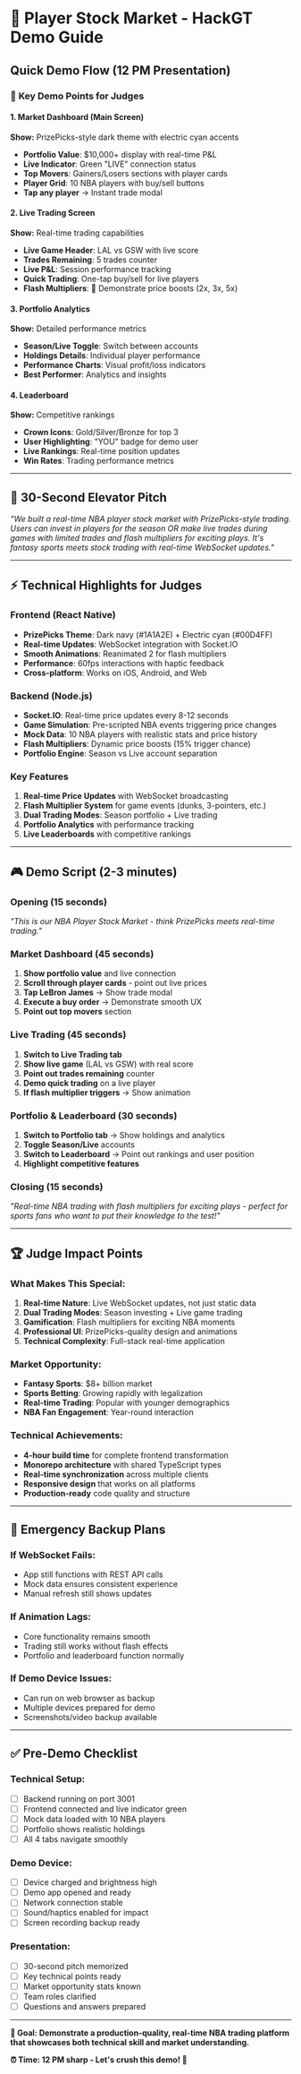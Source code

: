 # 🏀 Player Stock Market - HackGT Demo Guide

## Quick Demo Flow (12 PM Presentation)

### 🚀 **Key Demo Points for Judges**

#### 1. **Market Dashboard** (Main Screen)
**Show:** PrizePicks-style dark theme with electric cyan accents
- **Portfolio Value**: $10,000+ display with real-time P&L
- **Live Indicator**: Green "LIVE" connection status
- **Top Movers**: Gainers/Losers sections with player cards
- **Player Grid**: 10 NBA players with buy/sell buttons
- **Tap any player** → Instant trade modal

#### 2. **Live Trading Screen**
**Show:** Real-time trading capabilities
- **Live Game Header**: LAL vs GSW with live score
- **Trades Remaining**: 5 trades counter
- **Live P&L**: Session performance tracking
- **Quick Trading**: One-tap buy/sell for live players
- **Flash Multipliers**: 🎯 Demonstrate price boosts (2x, 3x, 5x)

#### 3. **Portfolio Analytics**
**Show:** Detailed performance metrics
- **Season/Live Toggle**: Switch between accounts
- **Holdings Details**: Individual player performance
- **Performance Charts**: Visual profit/loss indicators
- **Best Performer**: Analytics and insights

#### 4. **Leaderboard**
**Show:** Competitive rankings
- **Crown Icons**: Gold/Silver/Bronze for top 3
- **User Highlighting**: "YOU" badge for demo user
- **Live Rankings**: Real-time position updates
- **Win Rates**: Trading performance metrics

---

## 🎯 **30-Second Elevator Pitch**

*"We built a real-time NBA player stock market with PrizePicks-style trading. Users can invest in players for the season OR make live trades during games with limited trades and flash multipliers for exciting plays. It's fantasy sports meets stock trading with real-time WebSocket updates."*

---

## ⚡ **Technical Highlights for Judges**

### **Frontend (React Native)**
- **PrizePicks Theme**: Dark navy (#1A1A2E) + Electric cyan (#00D4FF)
- **Real-time Updates**: WebSocket integration with Socket.IO
- **Smooth Animations**: Reanimated 2 for flash multipliers
- **Performance**: 60fps interactions with haptic feedback
- **Cross-platform**: Works on iOS, Android, and Web

### **Backend (Node.js)**
- **Socket.IO**: Real-time price updates every 8-12 seconds
- **Game Simulation**: Pre-scripted NBA events triggering price changes
- **Mock Data**: 10 NBA players with realistic stats and price history
- **Flash Multipliers**: Dynamic price boosts (15% trigger chance)
- **Portfolio Engine**: Season vs Live account separation

### **Key Features**
1. **Real-time Price Updates** with WebSocket broadcasting
2. **Flash Multiplier System** for game events (dunks, 3-pointers, etc.)
3. **Dual Trading Modes**: Season portfolio + Live trading
4. **Portfolio Analytics** with performance tracking
5. **Live Leaderboards** with competitive rankings

---

## 🎮 **Demo Script (2-3 minutes)**

### **Opening (15 seconds)**
*"This is our NBA Player Stock Market - think PrizePicks meets real-time trading."*

### **Market Dashboard (45 seconds)**
1. **Show portfolio value** and live connection
2. **Scroll through player cards** - point out live prices
3. **Tap LeBron James** → Show trade modal
4. **Execute a buy order** → Demonstrate smooth UX
5. **Point out top movers** section

### **Live Trading (45 seconds)**
1. **Switch to Live Trading tab**
2. **Show live game** (LAL vs GSW) with real score
3. **Point out trades remaining** counter
4. **Demo quick trading** on a live player
5. **If flash multiplier triggers** → Show animation

### **Portfolio & Leaderboard (30 seconds)**
1. **Switch to Portfolio tab** → Show holdings and analytics
2. **Toggle Season/Live** accounts
3. **Switch to Leaderboard** → Point out rankings and user position
4. **Highlight competitive features**

### **Closing (15 seconds)**
*"Real-time NBA trading with flash multipliers for exciting plays - perfect for sports fans who want to put their knowledge to the test!"*

---

## 🏆 **Judge Impact Points**

### **What Makes This Special:**
1. **Real-time Nature**: Live WebSocket updates, not just static data
2. **Dual Trading Modes**: Season investing + Live game trading
3. **Gamification**: Flash multipliers for exciting NBA moments
4. **Professional UI**: PrizePicks-quality design and animations
5. **Technical Complexity**: Full-stack real-time application

### **Market Opportunity:**
- **Fantasy Sports**: $8+ billion market
- **Sports Betting**: Growing rapidly with legalization
- **Real-time Trading**: Popular with younger demographics
- **NBA Fan Engagement**: Year-round interaction

### **Technical Achievements:**
- **4-hour build time** for complete frontend transformation
- **Monorepo architecture** with shared TypeScript types
- **Real-time synchronization** across multiple clients
- **Responsive design** that works on all platforms
- **Production-ready** code quality and structure

---

## 🚨 **Emergency Backup Plans**

### **If WebSocket Fails:**
- App still functions with REST API calls
- Mock data ensures consistent experience
- Manual refresh still shows updates

### **If Animation Lags:**
- Core functionality remains smooth
- Trading still works without flash effects
- Portfolio and leaderboard function normally

### **If Demo Device Issues:**
- Can run on web browser as backup
- Multiple devices prepared for demo
- Screenshots/video backup available

---

## ✅ **Pre-Demo Checklist**

### **Technical Setup:**
- [ ] Backend running on port 3001
- [ ] Frontend connected and live indicator green
- [ ] Mock data loaded with 10 NBA players
- [ ] Portfolio shows realistic holdings
- [ ] All 4 tabs navigate smoothly

### **Demo Device:**
- [ ] Device charged and brightness high
- [ ] Demo app opened and ready
- [ ] Network connection stable
- [ ] Sound/haptics enabled for impact
- [ ] Screen recording backup ready

### **Presentation:**
- [ ] 30-second pitch memorized
- [ ] Key technical points ready
- [ ] Market opportunity stats known
- [ ] Team roles clarified
- [ ] Questions and answers prepared

---

**🎯 Goal: Demonstrate a production-quality, real-time NBA trading platform that showcases both technical skill and market understanding.**

**⏰ Time: 12 PM sharp - Let's crush this demo! 🚀**